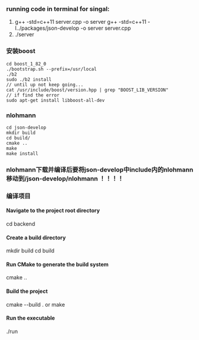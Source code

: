 ### running code in terminal for singal: 
1. g++ -std=c++11 server.cpp -o server
g++ -std=c++11 -I../packages/json-develop -o server server.cpp
2. ./server

### 安装boost
```
cd boost_1_82_0
./bootstrap.sh --prefix=/usr/local
./b2
sudo ./b2 install
// until up not keep going...
cat /usr/include/boost/version.hpp | grep "BOOST_LIB_VERSION"
// if find the error 
sudo apt-get install libboost-all-dev
```

### nlohmann
```
cd json-develop
mkdir build
cd build/
cmake ..
make
make install
```
### nlohmann下载并编译后要将json-develop中include内的nlohmann移动到/json-develop/nlohmann ！！！！

### 编译项目
#### Navigate to the project root directory
cd backend
#### Create a build directory
mkdir build
cd build
#### Run CMake to generate the build system
cmake ..
#### Build the project
cmake --build . or make
#### Run the executable
./run

